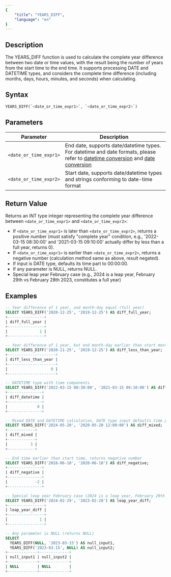 ```yaml
---
{
    "title": "YEARS_DIFF",
    "language": "en"
}
---
```


## Description

The YEARS_DIFF function is used to calculate the complete year difference between two date or time values, with the result being the number of years from the start time to the end time. It supports processing DATE and DATETIME types, and considers the complete time difference (including months, days, hours, minutes, and seconds) when calculating.

## Syntax

```sql
YEARS_DIFF(`<date_or_time_expr1>`, `<date_or_time_expr2>`)
```

## Parameters

| Parameter | Description |
|-----------|-------------|
| `<date_or_time_expr1>` | End date, supports date/datetime types. For datetime and date formats, please refer to [datetime conversion](../../../../../docs/sql-manual/basic-element/sql-data-types/conversion/datetime-conversion) and [date conversion](../../../../../docs/sql-manual/basic-element/sql-data-types/conversion/date-conversion) |
| `<date_or_time_expr2>` | Start date, supports date/datetime types and strings conforming to date-time format |

## Return Value

Returns an INT type integer representing the complete year difference between `<date_or_time_expr1>` and `<date_or_time_expr2>`:

- If `<date_or_time_expr1>` is later than `<date_or_time_expr2>`, returns a positive number (must satisfy "complete year" condition, e.g., '2022-03-15 08:30:00' and '2021-03-15 09:10:00' actually differ by less than a full year, returns 0).
- If `<date_or_time_expr1>` is earlier than `<date_or_time_expr2>`, returns a negative number (calculation method same as above, result negated).
- If input is DATE type, defaults its time part to 00:00:00.
- If any parameter is NULL, returns NULL.
- Special leap year February case (e.g., 2024 is a leap year, February 29th vs February 28th 2023, constitutes a full year)

## Examples

```sql
-- Year difference of 1 year, and month-day equal (full year)
SELECT YEARS_DIFF('2020-12-25', '2019-12-25') AS diff_full_year;
+----------------+
| diff_full_year |
+----------------+
|              1 |
+----------------+

-- Year difference of 1 year, but end month-day earlier than start month-day (less than a year)
SELECT YEARS_DIFF('2020-11-25', '2019-12-25') AS diff_less_than_year;
+---------------------+
| diff_less_than_year |
+---------------------+
|                   0 |
+---------------------+

-- DATETIME type with time components
SELECT YEARS_DIFF('2022-03-15 08:30:00', '2021-03-15 09:10:00') AS diff_datetime;
+---------------+
| diff_datetime |
+---------------+
|             0 |
+---------------+

-- Mixed DATE and DATETIME calculation, DATE type input defaults time part to 00:00:00
SELECT YEARS_DIFF('2024-05-20', '2020-05-20 12:00:00') AS diff_mixed;
+------------+
| diff_mixed |
+------------+
|          3 |
+------------+

-- End time earlier than start time, returns negative number
SELECT YEARS_DIFF('2018-06-10', '2020-06-10') AS diff_negative;
+---------------+
| diff_negative |
+---------------+
|            -2 |
+---------------+

-- Special leap year February case (2024 is a leap year, February 29th vs February 28th 2023, constitutes a full year)
SELECT YEARS_DIFF('2024-02-29', '2023-02-28') AS leap_year_diff;
+----------------+
| leap_year_diff |
+----------------+
|              1 |
+----------------+

-- Any parameter is NULL (returns NULL)
SELECT 
  YEARS_DIFF(NULL, '2023-03-15') AS null_input1,
  YEARS_DIFF('2023-03-15', NULL) AS null_input2;
+-------------+-------------+
| null_input1 | null_input2 |
+-------------+-------------+
| NULL        | NULL        |
+-------------+-------------+
```

